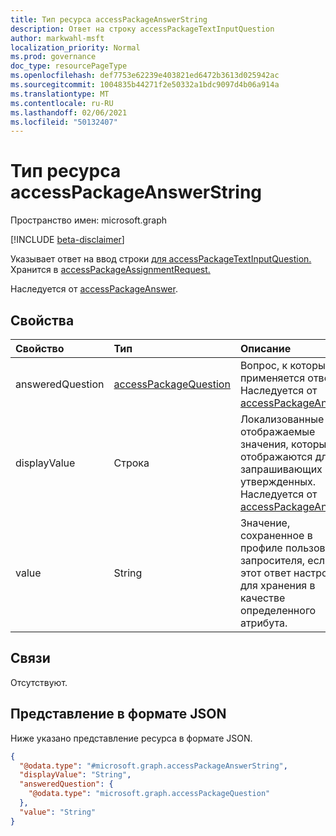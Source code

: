 ```yaml
---
title: Тип ресурса accessPackageAnswerString
description: Ответ на строку accessPackageTextInputQuestion
author: markwahl-msft
localization_priority: Normal
ms.prod: governance
doc_type: resourcePageType
ms.openlocfilehash: def7753e62239e403821ed6472b3613d025942ac
ms.sourcegitcommit: 1004835b44271f2e50332a1bdc9097d4b06a914a
ms.translationtype: MT
ms.contentlocale: ru-RU
ms.lasthandoff: 02/06/2021
ms.locfileid: "50132407"
---
```

# <a name="accesspackageanswerstring-resource-type"></a>Тип ресурса accessPackageAnswerString

Пространство имен: microsoft.graph

[!INCLUDE [beta-disclaimer](../../includes/beta-disclaimer.md)]

Указывает ответ на ввод строки [для accessPackageTextInputQuestion.](../resources/accesspackagetextinputquestion.md) Хранится в [accessPackageAssignmentRequest.](../resources/accesspackageassignmentrequest.md)

Наследуется от [accessPackageAnswer](../resources/accesspackageanswer.md).

## <a name="properties"></a>Свойства
|Свойство|Тип|Описание|
|:---|:---|:---|
|answeredQuestion|[accessPackageQuestion](../resources/accesspackagequestion.md)|Вопрос, к который применяется ответ. Наследуется от [accessPackageAnswer](../resources/accesspackageanswer.md).|
|displayValue|Строка|Локализованные отображаемые значения, которые отображаются для запрашивающих и утвержденных. Наследуется от [accessPackageAnswer](../resources/accesspackageanswer.md).|
|value|String|Значение, сохраненное в профиле пользователя запросителя, если этот ответ настроен для хранения в качестве определенного атрибута.|

## <a name="relationships"></a>Связи
Отсутствуют.

## <a name="json-representation"></a>Представление в формате JSON
Ниже указано представление ресурса в формате JSON.
<!-- {
  "blockType": "resource",
  "@odata.type": "microsoft.graph.accessPackageAnswerString"
}
-->
``` json
{
  "@odata.type": "#microsoft.graph.accessPackageAnswerString",
  "displayValue": "String",
  "answeredQuestion": {
    "@odata.type": "microsoft.graph.accessPackageQuestion"
  },
  "value": "String"
}
```

